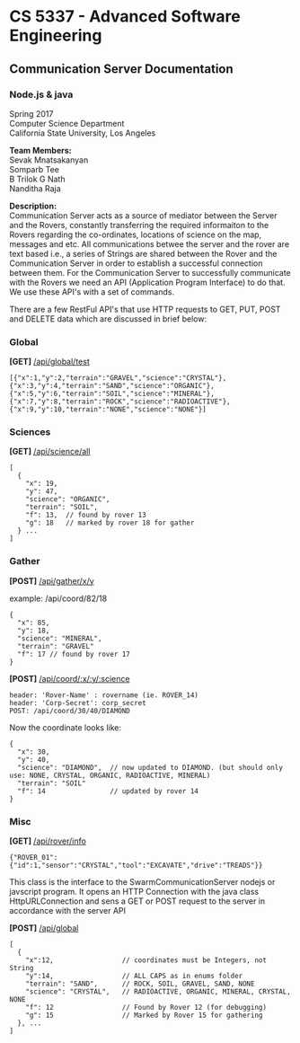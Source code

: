 # CS 5337 - Advanced Software Engineering
## **Communication Server Documentation**
### Node.js & java


Spring 2017 <br/>
Computer Science Department <br/>
California State University, Los Angeles

**Team Members:** <br/>
Sevak Mnatsakanyan<br/>
Somparb Tee<br/>
B Trilok G Nath<br/>
Nanditha Raja<br/>

**Description:** <br/>
Communication Server acts as a source of mediator between the Server and the Rovers, constantly transferring the required informaiton to the Rovers regarding the co-ordinates, locations of science on the map, messages and etc. All communications betwee the server and the rover are text based i.e., a series of Strings are shared between the Rover and the Communication Server in order to establish a successful connection between them. For the Communication Server to successfully communicate with the Rovers we need an API (Application Program Interface) to do that. We use these API's with a set of commands. 

There are a few RestFul API's that use HTTP requests to GET, PUT, POST and DELETE data which are discussed in brief below:

### **Global**

**[GET]** [/api/global/test](/api/global/test)

```
[{"x":1,"y":2,"terrain":"GRAVEL","science":"CRYSTAL"},{"x":3,"y":4,"terrain":"SAND","science":"ORGANIC"},{"x":5,"y":6,"terrain":"SOIL","science":"MINERAL"},{"x":7,"y":8,"terrain":"ROCK","science":"RADIOACTIVE"},{"x":9,"y":10,"terrain":"NONE","science":"NONE"}]

```
### **Sciences**

**[GET]** [/api/science/all](/api/science/all)

```
[
  {
    "x": 19,
    "y": 47,
    "science": "ORGANIC",
    "terrain": "SOIL",
    "f": 13,  // found by rover 13
    "g": 18   // marked by rover 18 for gather
  } ...
]

```
### **Gather**

**[POST]** [/api/gather/x/y](/api/gather/x/y)

example: /api/coord/82/18

```
{
  "x": 85,
  "y": 18,
  "science": "MINERAL",
  "terrain": "GRAVEL"
  "f": 17 // found by rover 17
}

```

**[POST]** [/api/coord/:x/:y/:science](/api/coord/:x/:y/:science)

```
header: 'Rover-Name' : rovername (ie. ROVER_14)
header: 'Corp-Secret': corp_secret
POST: /api/coord/30/40/DIAMOND

```
Now the coordinate looks like:

```
{
  "x": 30,
  "y": 40,
  "science": "DIAMOND",  // now updated to DIAMOND. (but should only use: NONE, CRYSTAL, ORGANIC, RADIOACTIVE, MINERAL)
  "terrain": "SOIL"
  "f": 14                // updated by rover 14
}
```
### **Misc**

**[GET]** [/api/rover/info](/api/rover/info)

```
{"ROVER_01":{"id":1,"sensor":"CRYSTAL","tool":"EXCAVATE","drive":"TREADS"}}

```
This class is the interface to the SwarmCommunicationServer nodejs or javscript program. It opens an HTTP Connection with the java class HttpURLConnection and sens a GET or POST request to the server in accordance with the server API

**[POST]** [/api/global](/api/global)

```
[
  {
    "x":12,                 // coordinates must be Integers, not String
    "y":14,                 // ALL CAPS as in enums folder
    "terrain": "SAND",      // ROCK, SOIL, GRAVEL, SAND, NONE
    "science": "CRYSTAL",   // RADIOACTIVE, ORGANIC, MINERAL, CRYSTAL, NONE
    "f": 12                 // Found by Rover 12 (for debugging)
    "g": 15                 // Marked by Rover 15 for gathering
  }, ...
]

```

